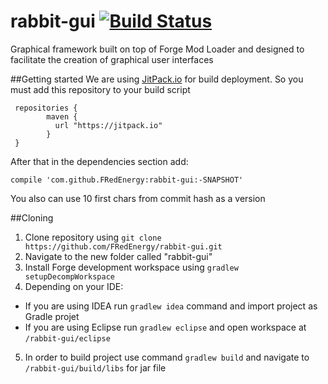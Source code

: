 # rabbit-gui [![Build Status](https://travis-ci.org/FRedEnergy/rabbit-gui.svg?branch=master)](https://travis-ci.org/FRedEnergy/rabbit-gui)
Graphical framework built on top of Forge Mod Loader and designed to facilitate the creation of graphical user interfaces

##Getting started
We are using [JitPack.io](http://jitpack.io) for build deployment. So you must add this repository to your build script
```
 repositories {
        maven { 
          url "https://jitpack.io" 
        }
 }
```
After that in the dependencies section add:
```
compile 'com.github.FRedEnergy:rabbit-gui:-SNAPSHOT'
```
You also can use 10 first chars from commit hash as a version

##Cloning
1. Clone repository using `git clone https://github.com/FRedEnergy/rabbit-gui.git`
2. Navigate to the new folder called "rabbit-gui"
3. Install Forge development workspace using `gradlew setupDecompWorkspace`
4. Depending on your IDE:
  * If you are using IDEA run `gradlew idea` command and import project as Gradle projet
  * If you are using Eclipse run `gradlew eclipse` and open workspace at `/rabbit-gui/eclipse`
5. In order to build project use command `gradlew build` and navigate to `/rabbit-gui/build/libs` for jar file
